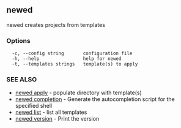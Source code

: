 ## newed

newed creates projects from templates

### Options

```
  -c, --config string       configuration file
  -h, --help                help for newed
  -t, --templates strings   template(s) to apply
```

### SEE ALSO

* [newed apply](newed_apply.md)	 - populate directory with template(s)
* [newed completion](newed_completion.md)	 - Generate the autocompletion script for the specified shell
* [newed list](newed_list.md)	 - list all templates
* [newed version](newed_version.md)	 - Print the version

